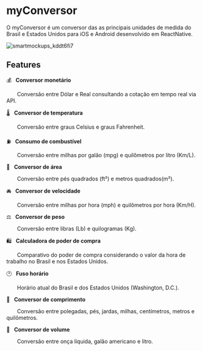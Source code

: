 # myConversor

O myConversor é um conversor das as principais unidades de medida do Brasil e Estados Unidos para iOS e Android desenvolvido em ReactNative.

![smartmockups_kddt6fi7](https://user-images.githubusercontent.com/35143346/89136800-d8fc6e80-d50b-11ea-81c1-fe149b858430.png)

## Features


💰&ensp; **Conversor monetário**

&emsp;&emsp;Conversão entre Dólar e Real consultando a cotação em tempo real via API.

🌡&ensp; **Conversor de temperatura**

&emsp;&emsp;Conversão entre graus Celsius e graus Fahrenheit.

⛽️&ensp; **Consumo de combustível**

&emsp;&emsp;Conversão entre milhas por galão (mpg) e quilômetros por litro (Km/L).

📐&ensp; **Conversor de área**

&emsp;&emsp;Conversão entre pés quadrados (ft²) e metros quadrados(m²).

🚘&ensp; **Conversor de velocidade**

&emsp;&emsp;Conversão entre milhas por hora (mph) e quilômetros por hora (Km/H).

⚖️&ensp; **Conversor de peso**

&emsp;&emsp;Conversão entre libras (Lb) e quilogramas (Kg).

🛍&ensp; **Calculadora de poder de compra**

&emsp;&emsp;Comparativo do poder de compra considerando o valor da hora de trabalho no Brasil e nos Estados Unidos.

🕐&ensp; **Fuso horário**

&emsp;&emsp;Horário atual do Brasil e dos Estados Unidos (Washington, D.C.).

📏&ensp; **Conversor de comprimento**

&emsp;&emsp;Conversão entre polegadas, pés, jardas, milhas, centímetros, metros e quilômetros.

🥛&ensp; **Conversor de volume**

&emsp;&emsp;Conversão entre onça líquida, galão americano e litro.
